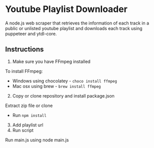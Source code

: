 # Youtube Playlist Downloader

A node.js web scraper that retrieves the information of each track in a public or unlisted youtube playlist and downloads each track using puppeteer and ytdl-core.

## Instructions

1. Make sure you have FFmpeg installed

To install FFmpeg:
- Windows using chocolatey - `choco install ffmpeg`
- Mac osx using brew - `brew install ffmpeg`

2. Copy or clone repository and install package.json

Extract zip file or clone
- Run `npm install`

3. Add playlist url
4. Run script

Run main.js using node main.js
